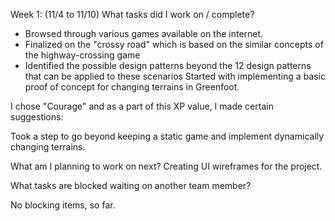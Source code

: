 
Week 1: (11/4 to 11/10)
What tasks did I work on / complete?
- Browsed through various games available on the internet. 
- Finalized on the "crossy road" which is based on the similar concepts of the highway-crossing game
- Identified the possible design patterns beyond the 12 design patterns that can be applied to these scenarios
Started with implementing a basic proof of concept for changing terrains in Greenfoot.

I chose "Courage" and as a part of this XP value, I made certain suggestions:

Took a step to go beyond keeping a static game and implement dynamically changing terrains.

What am I planning to work on next?
Creating UI wireframes for the project.

What tasks are blocked waiting on another team member?

No blocking items, so far.
